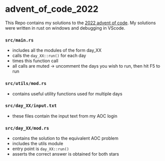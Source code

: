 # advent_of_code_2022

This Repo contains my solutions to the [2022 advent of code](https://adventofcode.com/2022). 
My solutions were written in rust on windows and debugging in VScode.

### `src/main.rs`
- includes all the modules of the form day_XX
- calls the `day_XX::run()` for each day
- times this function call
- all calls are muted -> uncomment the days you wish to run, then hit F5 to run
### `src/utils/mod.rs`
- contains useful utility functions used for multiple days
### `src/day_XX/input.txt`
- these files contain the input text from my AOC login
### `src/day_XX/mod.rs`
- contains the solution to the equivalent AOC problem
- includes the utils module
- entry point is `day_XX::run()`
- asserts the correct answer is obtained for both stars
